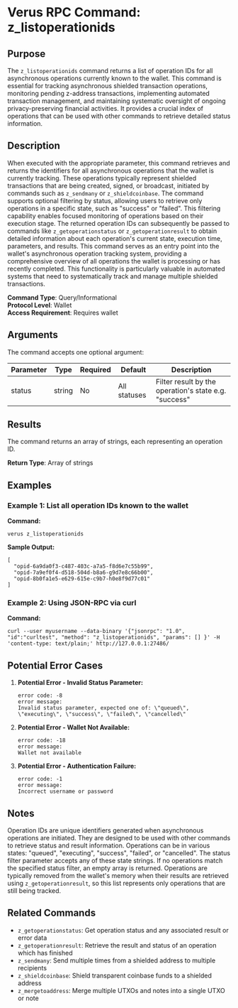 # Verus RPC Command: z_listoperationids

## Purpose
The `z_listoperationids` command returns a list of operation IDs for all asynchronous operations currently known to the wallet. This command is essential for tracking asynchronous shielded transaction operations, monitoring pending z-address transactions, implementing automated transaction management, and maintaining systematic oversight of ongoing privacy-preserving financial activities. It provides a crucial index of operations that can be used with other commands to retrieve detailed status information.

## Description
When executed with the appropriate parameter, this command retrieves and returns the identifiers for all asynchronous operations that the wallet is currently tracking. These operations typically represent shielded transactions that are being created, signed, or broadcast, initiated by commands such as `z_sendmany` or `z_shieldcoinbase`. The command supports optional filtering by status, allowing users to retrieve only operations in a specific state, such as "success" or "failed". This filtering capability enables focused monitoring of operations based on their execution stage. The returned operation IDs can subsequently be passed to commands like `z_getoperationstatus` or `z_getoperationresult` to obtain detailed information about each operation's current state, execution time, parameters, and results. This command serves as an entry point into the wallet's asynchronous operation tracking system, providing a comprehensive overview of all operations the wallet is processing or has recently completed. This functionality is particularly valuable in automated systems that need to systematically track and manage multiple shielded transactions.

**Command Type**: Query/Informational  
**Protocol Level**: Wallet  
**Access Requirement**: Requires wallet

## Arguments
The command accepts one optional argument:

| Parameter | Type | Required | Default | Description |
|-----------|------|----------|---------|-------------|
| status | string | No | All statuses | Filter result by the operation's state e.g. "success" |

## Results
The command returns an array of strings, each representing an operation ID.

**Return Type**: Array of strings

## Examples

### Example 1: List all operation IDs known to the wallet

**Command:**
```
verus z_listoperationids
```

**Sample Output:**
```
[
  "opid-6a9da0f3-c487-403c-a7a5-f8d6e7c55b99",
  "opid-7a9ef0f4-d518-504d-b8a6-g9d7e8c66b00",
  "opid-8b0fa1e5-e629-615e-c9b7-h0e8f9d77c01"
]
```

### Example 2: Using JSON-RPC via curl

**Command:**
```
curl --user myusername --data-binary '{"jsonrpc": "1.0", "id":"curltest", "method": "z_listoperationids", "params": [] }' -H 'content-type: text/plain;' http://127.0.0.1:27486/
```

## Potential Error Cases

1. **Potential Error - Invalid Status Parameter:**
   ```
   error code: -8
   error message:
   Invalid status parameter, expected one of: \"queued\", \"executing\", \"success\", \"failed\", \"cancelled\"
   ```

2. **Potential Error - Wallet Not Available:**
   ```
   error code: -18
   error message:
   Wallet not available
   ```

3. **Potential Error - Authentication Failure:**
   ```
   error code: -1
   error message:
   Incorrect username or password
   ```

## Notes
Operation IDs are unique identifiers generated when asynchronous operations are initiated. They are designed to be used with other commands to retrieve status and result information. Operations can be in various states: "queued", "executing", "success", "failed", or "cancelled". The status filter parameter accepts any of these state strings. If no operations match the specified status filter, an empty array is returned. Operations are typically removed from the wallet's memory when their results are retrieved using `z_getoperationresult`, so this list represents only operations that are still being tracked.

## Related Commands
- `z_getoperationstatus`: Get operation status and any associated result or error data
- `z_getoperationresult`: Retrieve the result and status of an operation which has finished
- `z_sendmany`: Send multiple times from a shielded address to multiple recipients
- `z_shieldcoinbase`: Shield transparent coinbase funds to a shielded address
- `z_mergetoaddress`: Merge multiple UTXOs and notes into a single UTXO or note
